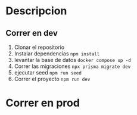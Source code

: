 # Descripcion



## Correr en dev

1. Clonar el repositorio
2. Instalar dependencias ```npm install```
3. levantar la base de datos ```docker compose up -d```
4. Correr las migraciones ```npx prisma migrate dev```
5. ejecutar seed ```npm run seed```
6. Correr el proyecto    ```npm run dev```



# Correr en prod